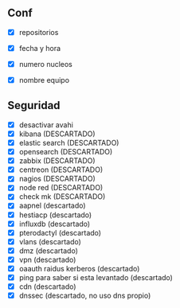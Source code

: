 
## Conf

- [x] repositorios
- [x] fecha y hora
- [x] numero nucleos
- [x] nombre equipo


## Seguridad

- [x] desactivar avahi
- [X] kibana (DESCARTADO)
- [X] elastic search (DESCARTADO)
- [X] opensearch (DESCARTADO)
- [X] zabbix (DESCARTADO)
- [x] centreon (DESCARTADO)
- [x] nagios (DESCARTADO)
- [x]  node red (DESCARTADO)
- [x] check mk (DESCARTADO)
- [x] aapnel (descartado)
- [x] hestiacp (descartado)
- [x] influxdb (descartado)
- [x] pterodactyl (descartado)
- [x] vlans (descartado)
- [x] dmz (descartado)
- [x] vpn (descartado)
- [x] oaauth raidus  kerberos (descartado)
- [x]  ping para saber si esta levantado (descartado)
- [x] cdn (descartado)
- [x] dnssec (descartado, no uso dns propio)
